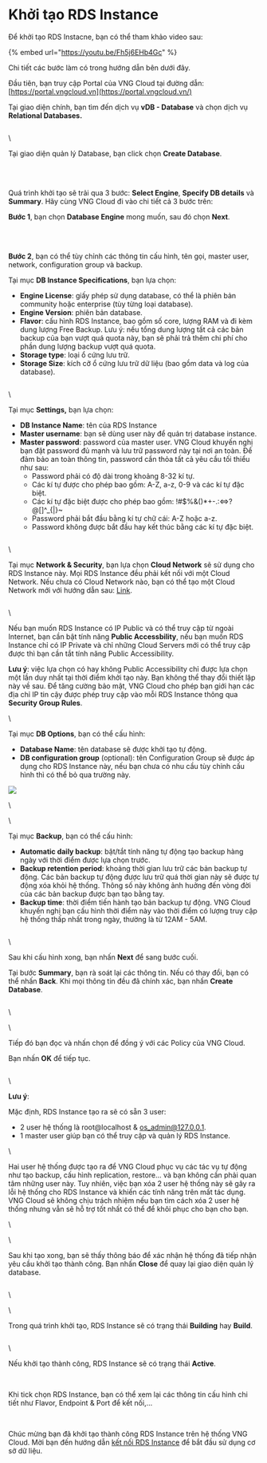 # Khởi tạo RDS Instance

Để khởi tạo RDS Instacne, bạn có thể tham khảo video sau:

{% embed url="https://youtu.be/Fh5j6EHb4Gc" %}

Chi tiết các bước làm có trong hướng dẫn bên dưới đây.

Đầu tiên, bạn truy cập Portal của VNG Cloud tại đường dẫn: [https://portal.vngcloud.vn](https://portal.vngcloud.vn/)

Tại giao diện chính, bạn tìm đến dịch vụ **vDB - Database** và chọn dịch vụ **Relational Databases.**

<figure><img src="https://docs.vngcloud.vn/download/attachments/2722985/Screenshot%20from%202020-02-21%2000-00-05.png?version=1&#x26;modificationDate=1582219155000&#x26;api=v2" alt=""><figcaption></figcaption></figure>

\


Tại giao diện quản lý Database, bạn click chọn **Create Database**.

<figure><img src="https://docs.vngcloud.vn/download/attachments/2722985/image2019-6-24_11-32-3.png?version=1&#x26;modificationDate=1561350724000&#x26;api=v2" alt=""><figcaption></figcaption></figure>

\
\
Quá trình khởi tạo sẽ trải qua 3 bước: **Select Engine**, **Specify DB details** và **Summary**. Hãy cùng VNG Cloud đi vào chi tiết cả 3 bước trên:

**Bước 1**, bạn chọn **Database Engine** mong muốn, sau đó chọn **Next**.

<figure><img src="https://docs.vngcloud.vn/download/attachments/2722985/image2019-6-24_11-32-52.png?version=1&#x26;modificationDate=1561350773000&#x26;api=v2" alt=""><figcaption></figcaption></figure>

\
\
**Bước 2**, bạn có thể tùy chỉnh các thông tin cấu hình, tên gọi, master user, network, configuration group và backup.

Tại mục **DB Instance Specifications**, bạn lựa chọn:

* **Engine License**: giấy phép sử dụng database, có thể là phiên bản community hoặc enterprise (tùy từng loại database).
* **Engine Version**: phiên bản database.
* **Flavor**: cấu hình RDS Instance, bao gồm số core, lượng RAM và đi kèm dung lượng Free Backup. Lưu ý: nếu tổng dung lượng tất cả các bản backup của bạn vượt quá quota này, bạn sẽ phải trả thêm chi phí cho phần dung lượng backup vượt quá quota.
* **Storage type**: loại ổ cứng lưu trữ.
* **Storage Size**: kích cỡ ổ cứng lưu trữ dữ liệu (bao gồm data và log của database).

<figure><img src="https://docs.vngcloud.vn/download/attachments/2722985/image2019-6-24_11-33-19.png?version=1&#x26;modificationDate=1561350800000&#x26;api=v2" alt=""><figcaption></figcaption></figure>

\


Tại mục **Settings,** bạn lựa chọn:

* **DB Instance Name**: tên của RDS Instance
* **Master username**: bạn sẽ dùng user này để quản trị database instance.
* **Master password**: password của master user. VNG Cloud khuyến nghị bạn đặt password đủ mạnh và lưu trữ password này tại nơi an toàn. Để đảm bảo an toàn thông tin, password cần thỏa tất cả yêu cầu tối thiểu như sau:
  * Password phải có độ dài trong khoảng 8-32 kí tự.
  * Các kí tự được cho phép bao gồm: A-Z, a-z, 0-9 và các kí tự đặc biệt.
  * Các kí tự đặc biệt được cho phép bao gồm: !#$%&()\*+-.:<=>?@\[]^\_{|}\~
  * Password phải bắt đầu bằng kí tự chữ cái: A-Z hoặc a-z.
  * Password không được bắt đầu hay kết thúc bằng các kí tự đặc biệt.

<figure><img src="https://docs.vngcloud.vn/download/attachments/2722985/image2019-6-24_11-33-33.png?version=1&#x26;modificationDate=1561350814000&#x26;api=v2" alt=""><figcaption></figcaption></figure>

\


Tại mục **Network & Security**, bạn lựa chọn **Cloud Network** sẽ sử dụng cho RDS Instance này. Mọi RDS Instance đều phải kết nối với một Cloud Network. Nếu chưa có Cloud Network nào, bạn có thể tạo một Cloud Network mới với hướng dẫn sau: [Link](../../vserver/compute-hcm03-1a/network/virtual-private-cloud-vpc.md).

<figure><img src="https://docs.vngcloud.vn/download/attachments/2722985/image2019-6-24_11-33-45.png?version=1&#x26;modificationDate=1561350826000&#x26;api=v2" alt=""><figcaption></figcaption></figure>

\


Nếu bạn muốn RDS Instance có IP Public và có thể truy cập từ ngoài Internet, bạn cần bật tính năng **Public Accessbility**, nếu bạn muốn RDS Instance chỉ có IP Private và chỉ những Cloud Servers mới có thể truy cập được thì bạn cần tắt tính năng Public Accessibility.

**Lưu ý**: việc lựa chọn có hay không Public Accessibility chỉ được lựa chọn một lần duy nhất tại thời điểm khởi tạo này. Bạn không thể thay đổi thiết lập này về sau. Để tăng cường bảo mật, VNG Cloud cho phép bạn giới hạn các địa chỉ IP tin cậy được phép truy cập vào mỗi RDS Instance thông qua **Security Group Rules**.

\


Tại mục **DB Options**, bạn có thể cấu hình:

* **Database Name**: tên database sẽ được khởi tạo tự động.
* **DB configuration group** (optional): tên Configuration Group sẽ được áp dụng cho RDS Instance này, nếu bạn chưa có nhu cầu tùy chỉnh cấu hình thì có thể bỏ qua trường này.

![](https://docs.vngcloud.vn/download/attachments/2722985/image2019-6-24\_11-33-58.png?version=1\&modificationDate=1561350839000\&api=v2)

\


\


Tại mục **Backup**, bạn có thể cấu hình:

* **Automatic daily backup**: bật/tắt tính năng tự động tạo backup hàng ngày với thời điểm được lựa chọn trước.
* **Backup retention period**: khoảng thời gian lưu trữ các bản backup tự động. Các bản backup tự động được lưu trữ quá thời gian này sẽ được tự động xóa khỏi hệ thống. Thông số này không ảnh huởng đến vòng đời của các bản backup được bạn tạo bằng tay.
* **Backup time**: thời điểm tiến hành tạo bản backup tự động. VNG Cloud khuyến nghị bạn cấu hình thời điểm này vào thời điểm có lượng truy cập hệ thống thấp nhất trong ngày, thường là từ 12AM - 5AM.

<figure><img src="https://docs.vngcloud.vn/download/attachments/2722985/image2019-6-24_11-34-7.png?version=1&#x26;modificationDate=1561350847000&#x26;api=v2" alt=""><figcaption></figcaption></figure>

\


Sau khi cấu hình xong, bạn nhấn **Next** để sang bước cuối.

Tại bước **Summary**, bạn rà soát lại các thông tin. Nếu có thay đổi, bạn có thể nhấn **Back**. Khi mọi thông tin đều đã chính xác, bạn nhấn **Create Database**.

<figure><img src="https://docs.vngcloud.vn/download/attachments/2722985/image2019-6-24_11-34-40.png?version=1&#x26;modificationDate=1561350881000&#x26;api=v2" alt=""><figcaption></figcaption></figure>

\


\


Tiếp đó bạn đọc và nhấn chọn để đồng ý với các Policy của VNG Cloud.

Bạn nhấn **OK** để tiếp tục.

<figure><img src="https://docs.vngcloud.vn/download/attachments/2722985/image2019-6-24_11-35-4.png?version=1&#x26;modificationDate=1561350905000&#x26;api=v2" alt=""><figcaption></figcaption></figure>

\


**Lưu ý**:

Mặc định, RDS Instance tạo ra sẽ có sẵn 3 user:

* 2 user hệ thống là root@localhost & [os\_admin@127.0.0.1](mailto:os\_admin@127.0.0.1).
* 1 master user giúp bạn có thể truy cập và quản lý RDS Instance.

\


Hai user hệ thống được tạo ra để VNG Cloud phục vụ các tác vụ tự động như tạo backup, cấu hình replication, restore… và bạn không cần phải quan tâm những user này. Tuy nhiên, việc bạn xóa 2 user hệ thống này sẽ gây ra lỗi hệ thống cho RDS Instance và khiến các tính năng trên mất tác dụng. VNG Cloud sẽ không chịu trách nhiệm nếu bạn tìm cách xóa 2 user hệ thống nhưng vẫn sẽ hỗ trợ tốt nhất có thể để khôi phục cho bạn cho bạn.

\


\


Sau khi tạo xong, bạn sẽ thấy thông báo để xác nhận hệ thống đã tiếp nhận yêu cầu khởi tạo thành công. Bạn nhấn **Close** để quay lại giao diện quản lý database.

<figure><img src="https://docs.vngcloud.vn/download/attachments/2722985/image2019-6-24_11-35-20.png?version=1&#x26;modificationDate=1561350921000&#x26;api=v2" alt=""><figcaption></figcaption></figure>

\


\


Trong quá trình khởi tạo, RDS Instance sẽ có trạng thái **Building** hay **Build**.

<figure><img src="https://docs.vngcloud.vn/download/attachments/2722985/image2019-6-24_11-35-29.png?version=1&#x26;modificationDate=1561350930000&#x26;api=v2" alt=""><figcaption></figcaption></figure>

\


Nếu khởi tạo thành công, RDS Instance sẽ có trạng thái **Active**.

<figure><img src="https://docs.vngcloud.vn/download/attachments/2722985/image2019-6-24_11-35-42.png?version=1&#x26;modificationDate=1561350943000&#x26;api=v2" alt=""><figcaption></figcaption></figure>

\
Khi tick chọn RDS Instance, bạn có thể xem lại các thông tin cấu hình chi tiết như Flavor, Endpoint & Port để kết nối,...

<figure><img src="https://docs.vngcloud.vn/download/attachments/2722985/image2019-6-24_11-50-14.png?version=1&#x26;modificationDate=1561351815000&#x26;api=v2" alt=""><figcaption></figcaption></figure>

\
Chúc mừng bạn đã khởi tạo thành công RDS Instance trên hệ thống VNG Cloud. Mời bạn đến hướng dẫn [kết nối RDS Instance](https://docs.vngcloud.vn/pages/viewpage.action?pageId=2723017) để bắt đầu sử dụng cơ sở dữ liệu.

